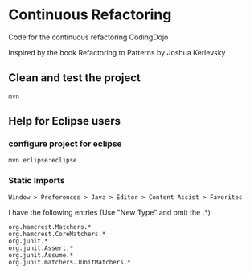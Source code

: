 # Continuous Refactoring
Code for the continuous refactoring CodingDojo

Inspired by the book Refactoring to Patterns by Joshua Kerievsky

## Clean and test the project

	mvn

## Help for Eclipse users

### configure project for eclipse

	mvn eclipse:eclipse

### Static Imports

	Window > Preferences > Java > Editor > Content Assist > Favorites

I have the following entries (Use "New Type" and omit the .*)

	org.hamcrest.Matchers.*
	org.hamcrest.CoreMatchers.*
	org.junit.*
	org.junit.Assert.*
	org.junit.Assume.*
	org.junit.matchers.JUnitMatchers.*
